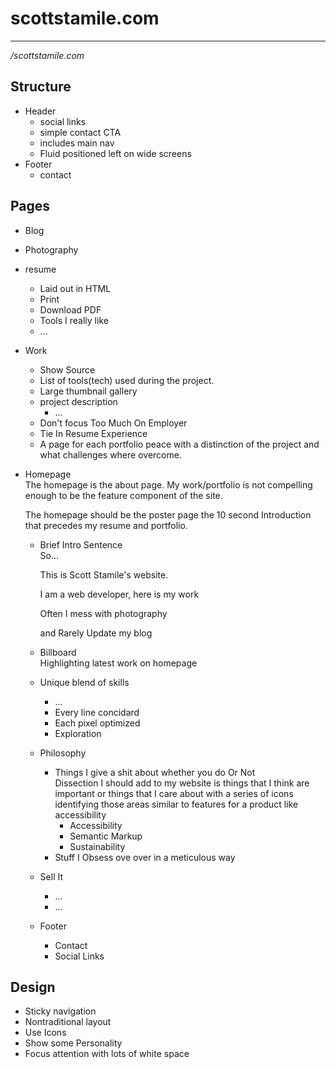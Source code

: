 
# scottstamile.com

----  
  _/scottstamile.com_


## Structure

* Header
    * social links
    * simple contact CTA
    * includes main nav
    * Fluid positioned left on wide screens
* Footer
    * contact

## Pages

* Blog
* Photography
* resume
    * Laid out in HTML
    * Print
    * Download PDF
    * Tools I really like
    * ...
* Work
    * Show Source
    * List of tools(tech) used during the project.
    * Large thumbnail gallery
    * project description
        * ...
    * Don't focus Too Much On Employer
    * Tie In Resume Experience
    * A page for each portfolio peace with a distinction of the project and what challenges where overcome.
* Homepage  
    The homepage is the about page. My work/portfolio is not compelling enough to be the feature component of the site.  
      
    The homepage should be the poster page the 10 second Introduction that precedes my resume and portfolio.
    * Brief Intro Sentence  
        So...  
          
        This is Scott Stamile's website.  
          
        I am a web developer, here is my work  
          
        Often I mess with photography  
          
        and Rarely Update my blog
    * Billboard  
        Highlighting latest work on homepage
    * Unique blend of skills
        * ...
        * Every line concidard
        * Each pixel optimized
        * Exploration
    * Philosophy
        * Things I give a shit about whether you do Or Not  
            Dissection I should add to my website is things that I think are important or things that I care about with a series of icons identifying those areas similar to features for a product like accessibility
            * Accessibility
            * Semantic Markup
            * Sustainability
        * Stuff I Obsess ove over in a meticulous way
    * Sell It
        * ...
        * ...
    * Footer
        * Contact
        * Social Links

## Design

* Sticky navigation
* Nontraditional layout
* Use Icons
* Show some Personality
* Focus attention with lots of white space
